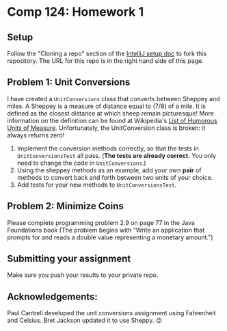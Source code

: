Comp 124: Homework 1
====

Setup
---
Follow the "Cloning a repo" section of the [IntelliJ setup doc](https://docs.google.com/a/macalester.edu/document/d/15F5NFm5hoibSV9E5IDO8icvp3ddiJ4cjQ-dXgCP6S9Y/edit?usp=sharing) to fork this repository.
The URL for this repo is in the right hand side of this page.


Problem 1: Unit Conversions
---

I have created a `UnitConversions` class that converts between Sheppey and miles. A Sheppey is a measure of distance equal to (7/8) of a mile. It is defined as the closest distance at which sheep remain picturesque! More information on the definition can be
  found at Wikipedia's [List of Humorous Units of Measure](https://en.wikipedia.org/wiki/List_of_humorous_units_of_measurement#Sheppey). Unfortunately, the UnitConversion class is broken: it always returns zero!

1. Implement the conversion methods correctly, so that the tests in `UnitConversionsTest` all pass.
   (**The tests are already correct.** You only need to change the code in `UnitConversions`.)
2. Using the sheppey methods as an example, add your own **pair** of methods to convert back
   and forth between two units of your choice.
3. Add tests for your new methods to `UnitConversionsTest`.


Problem 2: Minimize Coins
-------------------------

Please complete programming problem 2.9 on page 77 in the Java Foundations book (The problem begins with "Write an application that prompts for and reads a double value representing a monetary amount.")

Submitting your assignment
---
Make sure you push your results to your private repo.

Acknowledgements:
---
Paul Cantrell developed the unit conversions assignment using Fahrenheit and Celsius. Bret Jackson updated it to use Sheppy. :stuck_out_tongue_winking_eye:
